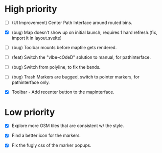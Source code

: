 # High priority

- [ ] (UI Improvement) Center Path Interface around routed bins.

- [x] (bug) Map doesn't show up on initial launch, requires 1 hard refresh.(fix, import it in layout.svelte)

- [ ] (bug) Toolbar mounts before maptile gets rendered.

- [ ] (feat) Switch the "vIbe-cOdeD" solution to manual, for pathinterface.

- [ ] (bug) Switch from polyline, to fix the bends.

- [ ] (bug) Trash Markers are bugged, switch to pointer markers, for pathinterface only.

- [x] Toolbar - Add recenter button to the mapinterface.

# Low priority

- [x] Explore more OSM tiles that are consistent w/ the style.

- [x] Find a better icon for the markers.

- [x] Fix the fugly css of the marker popups.
